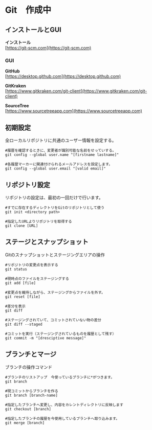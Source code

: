 # Git　作成中

## インストールとGUI

**インストール**\
[https://git-scm.com](https://git-scm.com)

### GUI

**GitHub**\
[https://desktop.github.com](https://desktop.github.com)

**GitKraken**\
[https://www.gitkraken.com/git-client](https://www.gitkraken.com/git-client)

**SourceTree**\
[https://www.sourcetreeapp.com](https://www.sourcetreeapp.com)

## 初期設定

全ローカルリポジトリに共通のユーザー情報を設定する。

```
#履歴を確認するときに、変更者が識別可能な名前をせっていする。
git config --global user.name "[firstname lastname]"
```

```
#各履歴マーカーに関連付けられるメールアドレスを設定します。
git config --global user.email "[valid email]"
```

## リポジトリ設定

リポジトリの設定は、最初の一回だけで行います。

```
#すでに存在するディレクトリをGitのリポジトリとして使う
git init <directory path>
```

```
#指定したURLよりリポジトリを取得する
git clone [URL]
```

## ステージとスナップショット

Gitのスナップショットとステージングエリアの操作

```
#リポジトリの変更点を表示する
git status
```

```
#現時点のファイルをステージングする
git add [file]
```

```
#変更点を維持しながら、ステージングからファイルを外す。
git reset [file]
```

```
#差分を表示
git diff
```

```
#ステージングされていて、コミットされていない物の差分
git diff --staged
```

```
#コミットを実行（ステージングされているものを履歴として残す）
git commit -m "[dresciptive message]"
```

## ブランチとマージ

ブランチの操作コマンド

```
#ブランチのリストアップ　今使っているブランチに*がつきます。
git branch
```

```
#現コミットからブランチを作る
git branch [branch-name]
```

```
#指定したブランチへ変更し、内容をカレントディレクトリに反映します
git checkout [branch]
```

```
#指定したブランチの履歴を今使用しているブランチへ取り込みます。
git merge [branch]
```
